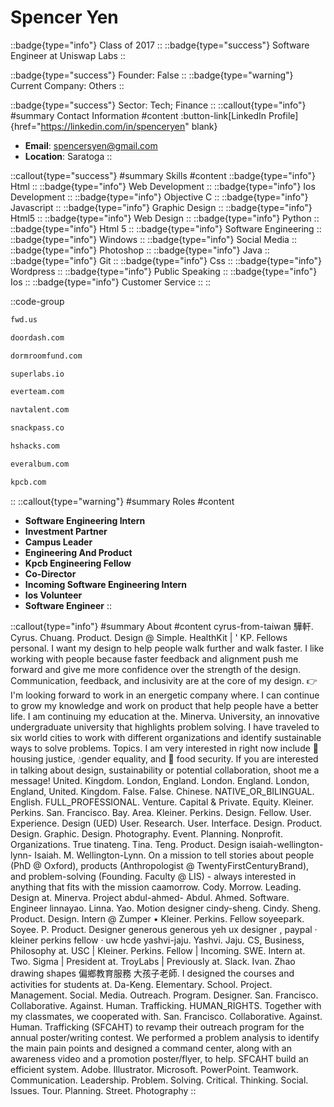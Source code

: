 # Spencer Yen
::badge{type="info"}
Class of 2017
::
::badge{type="success"}
Software Engineer at Uniswap Labs
::

::badge{type="success"}
Founder: False
::
::badge{type="warning"}
Current Company: Others
::

::badge{type="success"}
Sector: Tech; Finance
::
::callout{type="info"}
#summary
Contact Information
#content
:button-link[LinkedIn Profile]{href="https://linkedin.com/in/spenceryen" blank}
- **Email**: spencersyen@gmail.com
- **Location**: Saratoga
::

::callout{type="success"}
#summary
Skills
#content
::badge{type="info"}
Html
::
::badge{type="info"}
Web Development
::
::badge{type="info"}
Ios Development
::
::badge{type="info"}
Objective C
::
::badge{type="info"}
Javascript
::
::badge{type="info"}
Graphic Design
::
::badge{type="info"}
Html5
::
::badge{type="info"}
Web Design
::
::badge{type="info"}
Python
::
::badge{type="info"}
Html 5
::
::badge{type="info"}
Software Engineering
::
::badge{type="info"}
Windows
::
::badge{type="info"}
Social Media
::
::badge{type="info"}
Photoshop
::
::badge{type="info"}
Java
::
::badge{type="info"}
Git
::
::badge{type="info"}
Css
::
::badge{type="info"}
Wordpress
::
::badge{type="info"}
Public Speaking
::
::badge{type="info"}
Ios
::
::badge{type="info"}
Customer Service
::
::

::code-group
```bash [FWD.us]
fwd.us
```
```bash [DoorDash]
doordash.com
```
```bash [Dorm Room Fund]
dormroomfund.com
```
```bash [superlabs]
superlabs.io
```
```bash [Everteam]
everteam.com
```
```bash [Nav Talent]
navtalent.com
```
```bash [Snackpass]
snackpass.co
```
```bash [HSHacks]
hshacks.com
```
```bash [Ever]
everalbum.com
```
```bash [Kleiner Perkins Caufield & Byers]
kpcb.com
```
::
::callout{type="warning"}
#summary
Roles
#content
- **Software Engineering Intern**
- **Investment Partner**
- **Campus Leader**
- **Engineering And Product**
- **Kpcb Engineering Fellow**
- **Co-Director**
- **Incoming Software Engineering Intern**
- **Ios Volunteer**
- **Software Engineer**
::

::callout{type="info"}
#summary
About
#content
cyrus-from-taiwan 驊軒. Cyrus. Chuang. Product. Design @ Simple. HealthKit | ' KP. Fellows personal. I want my design to help people walk further and walk faster. I like working with people because faster feedback and alignment push me forward and give me more confidence over the strength of the design. Communication, feedback, and inclusivity are at the core of my design. 👉 I'm looking forward to work in an energetic company where. I can continue to grow my knowledge and work on product that help people have a better life. I am continuing my education at the. Minerva. University, an innovative undergraduate university that highlights problem solving. I have traveled to six world cities to work with different organizations and identify sustainable ways to solve problems. Topics. I am very interested in right now include 🏡 housing justice, 💧gender equality, and 🍱 food security. If you are interested in talking about design, sustainability or potential collaboration, shoot me a message! United. Kingdom. London, England. London. England. London, England, United. Kingdom. False. False. Chinese. NATIVE_OR_BILINGUAL. English. FULL_PROFESSIONAL. Venture. Capital & Private. Equity. Kleiner. Perkins. San. Francisco. Bay. Area. Kleiner. Perkins. Design. Fellow. User. Experience. Design (UED) User. Research. User. Interface. Design. Product. Design. Graphic. Design. Photography. Event. Planning. Nonprofit. Organizations. True tinateng. Tina. Teng. Product. Design isaiah-wellington-lynn- Isaiah. M. Wellington-Lynn. On a mission to tell stories about people (PhD @ Oxford), products (Anthropologist @ TwentyFirstCenturyBrand), and problem-solving (Founding. Faculty @ LIS) - always interested in anything that fits with the mission caamorrow. Cody. Morrow. Leading. Design at. Minerva. Project abdul-ahmed- Abdul. Ahmed. Software. Engineer linnayao. Linna. Yao. Motion designer cindy-sheng. Cindy. Sheng. Product. Design. Intern @ Zumper • Kleiner. Perkins. Fellow soyeepark. Soyee. P. Product. Designer generous generous yeh ux designer , paypal · kleiner perkins fellow · uw hcde yashvi-jaju. Yashvi. Jaju. CS, Business, Philosophy at. USC | Kleiner. Perkins. Fellow | Incoming. SWE. Intern at. Two. Sigma | President at. TroyLabs | Previously at. Slack. Ivan. Zhao drawing shapes 偏鄉教育服務 大孩子老師. I designed the courses and activities for students at. Da-Keng. Elementary. School. Project. Management. Social. Media. Outreach. Program. Designer. San. Francisco. Collaborative. Against. Human. Trafficking. HUMAN_RIGHTS. Together with my classmates, we cooperated with. San. Francisco. Collaborative. Against. Human. Trafficking (SFCAHT) to revamp their outreach program for the annual poster/writing contest. We performed a problem analysis to identify the main pain points and designed a command center, along with an awareness video and a promotion poster/flyer, to help. SFCAHT build an efficient system. Adobe. Illustrator. Microsoft. PowerPoint. Teamwork. Communication. Leadership. Problem. Solving. Critical. Thinking. Social. Issues. Tour. Planning. Street. Photography
::
